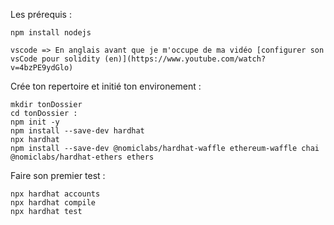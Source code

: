
Les prérequis :

    npm install nodejs
    
    vscode => En anglais avant que je m'occupe de ma vidéo [configurer son vsCode pour solidity (en)](https://www.youtube.com/watch?v=4bzPE9ydGlo)

Crée ton repertoire  et initié ton environement  : 

    mkdir tonDossier 
    cd tonDossier :
    npm init -y
    npm install --save-dev hardhat
    npx hardhat
    npm install --save-dev @nomiclabs/hardhat-waffle ethereum-waffle chai @nomiclabs/hardhat-ethers ethers

Faire son premier test : 

    npx hardhat accounts
    npx hardhat compile  
    npx hardhat test
